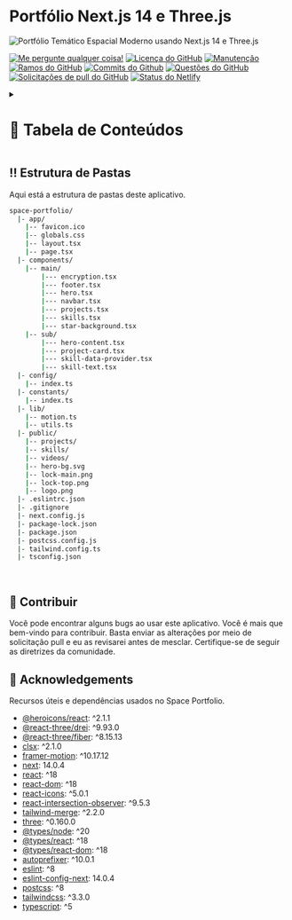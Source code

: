 <a name="readme-top"></a>

# Portfólio Next.js 14 e Three.js

![Portfólio Temático Espacial Moderno usando Next.js 14 e Three.js](/.github/images/img_main.png "Portfólio Temático Espacial Moderno usando Next.js 14 e Three.js")

[![Me pergunte qualquer coisa!](https://flat.badgen.net/static/Pergunte%20me/qualquer%20coisa?icon=github&color=black&scale=1.01)](https://github.com/sanidhyy "Me pergunte qualquer coisa!")
[![Licença do GitHub](https://flat.badgen.net/github/license/sanidhyy/space-portfolio?icon=github&color=black&scale=1.01)](https://github.com/sanidhyy/space-portfolio/blob/main/LICENSE "Licença do GitHub")
[![Manutenção](https://flat.badgen.net/static/Manutenção/sim?icon=github&color=black&scale=1.01)](https://github.com/sanidhyy/space-portfolio/commits/main "Manutenção")
[![Ramos do GitHub](https://flat.badgen.net/github/branches/sanidhyy/space-portfolio?icon=github&color=black&scale=1.01)](https://github.com/sanidhyy/space-portfolio/branches "Ramos do GitHub")
[![Commits do Github](https://flat.badgen.net/github/commits/sanidhyy/space-portfolio?icon=github&color=black&scale=1.01)](https://github.com/sanidhyy/space-portfolio/commits "Commits do Github")
[![Questões do GitHub](https://flat.badgen.net/github/issues/sanidhyy/space-portfolio?icon=github&color=black&scale=1.01)](https://github.com/sanidhyy/space-portfolio/issues "Questões do GitHub")
[![Solicitações de pull do GitHub](https://flat.badgen.net/github/prs/sanidhyy/space-portfolio?icon=github&color=black&scale=1.01)](https://github.com/sanidhyy/space-portfolio/pulls "Solicitações de pull do GitHub")
[![Status do Netlify](https://api.netlify.com/api/v1/badges/451ed0e0-3541-474e-896a-4987e30a7722/deploy-status)](https://spaceportfolio.netlify.app/ "Status do Netlify")

<!-- Tabela de Conteúdos -->
<details>

<summary>

# :notebook_with_decorative_cover: Tabela de Conteúdos

</summary>

- [Estrutura de Pastas](#bangbang-estrutura-de-pastas)
- [Começando](#toolbox-começando)
- [Capturas de Tela](#camera-capturas-de-tela)
- [Pilha de Tecnologia](#gear-pilha-de-tecnologia)
- [Estatísticas](#wrench-estatísticas)
- [Contribua](#raised_hands-contribua)
- [Agradecimentos](#gem-agradecimentos)
- [Me Pague um Café](#coffee-me-pague-um-café)
- [Siga-me](#rocket-siga-me)
- [Saiba Mais](#books-saiba-mais)
- [Implantar no Vercel](#page_with_curl-implantar-no-vercel)
- [Dê uma Estrela](#star-dê-uma-estrela)
- [Histórico de Estrelas](#star2-histórico-de-estrelas)
- [Dê uma Estrela](#star-dê-uma-estrela)

</details>

## :bangbang: Estrutura de Pastas

Aqui está a estrutura de pastas deste aplicativo.

```bash
space-portfolio/
  |- app/
    |-- favicon.ico
    |-- globals.css
    |-- layout.tsx
    |-- page.tsx
  |- components/
    |-- main/
        |--- encryption.tsx
        |--- footer.tsx
        |--- hero.tsx
        |--- navbar.tsx
        |--- projects.tsx
        |--- skills.tsx
        |--- star-background.tsx
    |-- sub/
        |--- hero-content.tsx
        |--- project-card.tsx
        |--- skill-data-provider.tsx
        |--- skill-text.tsx
  |- config/
    |-- index.ts
  |- constants/
    |-- index.ts
  |- lib/
    |-- motion.ts
    |-- utils.ts
  |- public/
    |-- projects/
    |-- skills/
    |-- videos/
    |-- hero-bg.svg
    |-- lock-main.png
    |-- lock-top.png
    |-- logo.png
  |- .eslintrc.json
  |- .gitignore
  |- next.config.js
  |- package-lock.json
  |- package.json
  |- postcss.config.js
  |- tailwind.config.ts
  |- tsconfig.json

```

<br />

## :raised_hands: Contribuir

Você pode encontrar alguns bugs ao usar este aplicativo. Você é mais que bem-vindo para contribuir. Basta enviar as alterações por meio de solicitação pull e eu as revisarei antes de mesclar. Certifique-se de seguir as diretrizes da comunidade.
## :gem: Acknowledgements

Recursos úteis e dependências usados ​​no Space Portfolio.

- [@heroicons/react](https://www.npmjs.com/package/@heroicons/react): ^2.1.1
- [@react-three/drei](https://www.npmjs.com/package/@react-three/drei): ^9.93.0
- [@react-three/fiber](https://www.npmjs.com/package/@react-three/fiber): ^8.15.13
- [clsx](https://www.npmjs.com/package/clsx): ^2.1.0
- [framer-motion](https://www.npmjs.com/package/framer-motion): ^10.17.12
- [next](https://www.npmjs.com/package/next): 14.0.4
- [react](https://www.npmjs.com/package/react): ^18
- [react-dom](https://www.npmjs.com/package/react-dom): ^18
- [react-icons](https://www.npmjs.com/package/react-icons): ^5.0.1
- [react-intersection-observer](https://www.npmjs.com/package/react-intersection-observer): ^9.5.3
- [tailwind-merge](https://www.npmjs.com/package/tailwind-merge): ^2.2.0
- [three](https://www.npmjs.com/package/three): ^0.160.0
- [@types/node](https://www.npmjs.com/package/@types/node): ^20
- [@types/react](https://www.npmjs.com/package/@types/react): ^18
- [@types/react-dom](https://www.npmjs.com/package/@types/react-dom): ^18
- [autoprefixer](https://www.npmjs.com/package/autoprefixer): ^10.0.1
- [eslint](https://www.npmjs.com/package/eslint): ^8
- [eslint-config-next](https://www.npmjs.com/package/eslint-config-next): 14.0.4
- [postcss](https://www.npmjs.com/package/postcss): ^8
- [tailwindcss](https://www.npmjs.com/package/tailwindcss): ^3.3.0
- [typescript](https://www.npmjs.com/package/typescript): ^5
